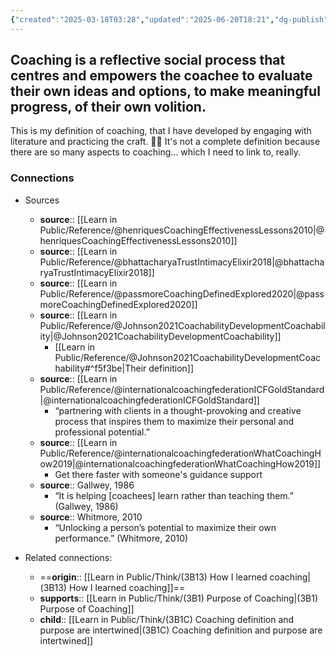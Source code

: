```yaml
---
{"created":"2025-03-18T03:28","updated":"2025-06-20T18:21","dg-publish":true,"aliases":["Definition of coaching","Coaching definition"],"permalink":"/learn-in-public/think/3-b-coaching/","dgPassFrontmatter":true,"noteIcon":"1"}
---
```


## Coaching is a reflective social process that centres and empowers the coachee to evaluate their own ideas and options, to make meaningful progress, of their own volition.  

This is my definition of coaching, that I have developed by engaging with literature and practicing the craft. 💖😌 It's not a complete definition because there are so many aspects to coaching... which I need to link to, really. 

### Connections 
- Sources 
	- **source**:: [[Learn in Public/Reference/@henriquesCoachingEffectivenessLessons2010\|@henriquesCoachingEffectivenessLessons2010]]
	- **source**:: [[Learn in Public/Reference/@bhattacharyaTrustIntimacyElixir2018\|@bhattacharyaTrustIntimacyElixir2018]]
	- **source**:: [[Learn in Public/Reference/@passmoreCoachingDefinedExplored2020\|@passmoreCoachingDefinedExplored2020]]
	- **source**:: [[Learn in Public/Reference/@Johnson2021CoachabilityDevelopmentCoachability\|@Johnson2021CoachabilityDevelopmentCoachability]]
		- [[Learn in Public/Reference/@Johnson2021CoachabilityDevelopmentCoachability#^f5f3be\|Their definition]]
	 - **source**::  [[Learn in Public/Reference/@internationalcoachingfederationICFGoldStandard\|@internationalcoachingfederationICFGoldStandard]]
		- “partnering with clients in a thought-provoking and creative process that inspires them to maximize their personal and professional potential.” 
	-  **source**:: [[Learn in Public/Reference/@internationalcoachingfederationWhatCoachingHow2019\|@internationalcoachingfederationWhatCoachingHow2019]]
		- Get there faster with someone's guidance support 
	- **source**:: Gallwey, 1986 
		- “It is helping [coachees] learn rather than teaching them.” (Gallwey, 1986)
	- **source**:: Whitmore, 2010
		- “Unlocking a person’s potential to maximize their own performance.” (Whitmore, 2010)

- Related connections: 
	- ==**origin**:: [[Learn in Public/Think/(3B13) How I learned coaching\|(3B13) How I learned coaching]]==
	- **supports**:: [[Learn in Public/Think/(3B1) Purpose of Coaching\|(3B1) Purpose of Coaching]]
	- **child**:: [[Learn in Public/Think/(3B1C) Coaching definition and purpose are intertwined\|(3B1C) Coaching definition and purpose are intertwined]]

 

